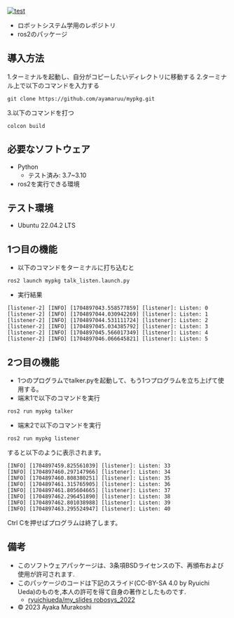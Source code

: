 [![test](https://github.com/ayamaruu/mypkg/actions/workflows/test.yml/badge.svg)](https://github.com/ayamaruu/mypkg/actions/workflows/test.yml)

* ロボットシステム学用のレポジトリ
* ros2のパッケージ
## 導入方法
1.ターミナルを起動し、自分がコピーしたいディレクトリに移動する
2.ターミナル上で以下のコマンドを入力する
```
git clone https://github.com/ayamaruu/mypkg.git
```
3.以下のコマンドを打つ
```
colcon build
```

## 必要なソフトウェア
* Python
  * テスト済み: 3.7~3.10
* ros2を実行できる環境

## テスト環境
* Ubuntu 22.04.2 LTS
## 1つ目の機能
* 以下のコマンドをターミナルに打ち込むと
```
ros2 launch mypkg talk_listen.launch.py
```
* 実行結果
```
[listener-2] [INFO] [1704897043.558577859] [listener]: Listen: 0
[listener-2] [INFO] [1704897044.030942269] [listener]: Listen: 1
[listener-2] [INFO] [1704897044.531111724] [listener]: Listen: 2
[listener-2] [INFO] [1704897045.034385792] [listener]: Listen: 3
[listener-2] [INFO] [1704897045.566017349] [listener]: Listen: 4
[listener-2] [INFO] [1704897046.066645821] [listener]: Listen: 5
```
## 2つ目の機能
* 1つのプログラムでtalker.pyを起動して、もう1つプログラムを立ち上げて使用する。
* 端末1で以下のコマンドを実行
```
ros2 run mypkg talker
```
* 端末2で以下のコマンドを実行
```
ros2 run mypkg listener
```
すると以下のように表示されます。
```
[INFO] [1704897459.825561039] [listener]: Listen: 33
[INFO] [1704897460.297147966] [listener]: Listen: 34
[INFO] [1704897460.808380251] [listener]: Listen: 35
[INFO] [1704897461.315765905] [listener]: Listen: 36
[INFO] [1704897461.805604665] [listener]: Listen: 37
[INFO] [1704897462.296451890] [listener]: Listen: 38
[INFO] [1704897462.801038988] [listener]: Listen: 39
[INFO] [1704897463.295524947] [listener]: Listen: 40
```
Ctrl Cを押せばプログラムは終了します。
## 備考
* このソフトウェアパッケージは、3条項BSDライセンスの下、再頒布および使用が許可されます.
* このパッケージのコードは下記のスライド(CC-BY-SA 4.0 by Ryuichi Ueda)のものを,本人の許可を得て自身の著作としたものです.
     * [ryuichiueda/my_slides robosys_2022](http://githb.com/ryuichiueda/my_slides/tree/master/robosys_2022)
* © 2023 Ayaka Murakoshi
